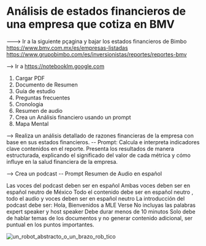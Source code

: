 # Análisis de estados financieros de una empresa que cotiza en BMV

---> Ir a la siguiente pçagina y bajar los estados financieros de Bimbo
https://www.bmv.com.mx/es/empresas-listadas
https://www.grupobimbo.com/es/inversionistas/reportes/reportes-bmv

--> Ir a https://notebooklm.google.com

1. Cargar PDF
2. Documento de Resumen
3. Guía de estudio
4. Preguntas frecuentes 
5. Cronologia
6. Resumen de audio
7. Crea un Análisis financiero usando un prompt
8. Mapa Mental

--> Realiza un análisis detallado de razones financieras de la empresa con base en sus estados financieros. 
-- Prompt: Calcula e interpreta indicadores clave contenidos en el reporte. Presenta los resultados de manera estructurada, explicando el significado del valor de cada métrica y cómo influye en la salud financiera de la empresa.

--> Crea un podcast
-- Prompt Resumen de Audio en español

Las voces del podcast deben ser en español
Ambas voces deben ser en español neutro de México
Todo el contenido debe ser en español neutro , todo el audio y voces deben ser en español neutro
La introducción del podcast debe ser: Hola, Bienvenidos a MLE Verse 
No incluyas las palabras expert speaker y host speaker
Debe durar  menos de  10 minutos
Solo debe de hablar temas de los documentos y no generar contenido adicional, ser puntual en los puntos importantes.



![un_robot_abstracto_o_un_brazo_rob_tico](https://github.com/user-attachments/assets/806224d6-2b8b-492a-a41a-2a219478ab28)
